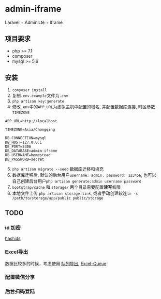 # admin-iframe
Laravel + AdminlLte + Iframe

## 项目要求

- php >= 7.1
- composer
- mysql >= 5.6

## 安装

1. `composer install`
2. 复制`.env.example`文件为`.env`
3. `php artisan key:generate`
4. 修改`.env`中的`APP_URL`为虚拟主机中配置的域名, 并配置数据库连接, 时区参数`TIMEZONE`
```
APP_URL=http://localhost

TIMEZONE=Asia/Chongqing

DB_CONNECTION=mysql
DB_HOST=127.0.0.1
DB_PORT=3306
DB_DATABASE=admin-iframe
DB_USERNAME=homestead
DB_PASSWORD=secret
```
5. `php artisan migrate --seed` 数据库迁移和填充
6. 数据库迁移后, 默认的后台用户`username: admin, password: 123456`, 也可以自己创建后台用户`php artisan generate:admin username password`
7. `bootstrap/cache` 和 `storage/` 两个目录需要配置**读写**权限
8. 本地文件上传 `php artisan storage:link`, 或者手动创建软连`ln -s /path/to/storage/app/public public/storage`

## TODO

### id 加密

[hashids](https://github.com/vinkla/laravel-hashids)

### Excel导出

数据比较多的时候，考虑使用 [队列导出](https://laravel-china.org/docs/laravel/5.6/queues/1395), [Excel-Queue](https://laravel-excel.maatwebsite.nl/3.0/exports/queued.html)

### 配置微信分享

### 后台扫码登陆
